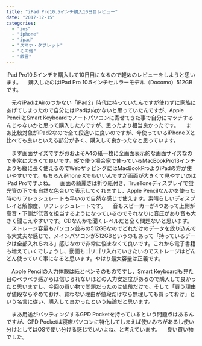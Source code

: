 ```yaml
---
title: "iPad Pro10.5インチ購入10日目レビュー"
date: "2017-12-15"
categories: 
  - "ios"
  - "iphone"
  - "ipad"
  - "スマホ・タブレット"
  - "その他"
  - "戯言"
---
```


iPad Pro10.5インチを購入して10日目になるので軽めのレビューをしようと思います。 　購入したのはiPad Pro 10.5インチセルラーモデル（Docomo）512GBです。

　元々iPadはAirのつかない「iPad2」時代に持っていたんですが使わずに家族にあげてしまったので自分にはiPadは向かないと思っていたんですが、Apple PencilとSmart Keyboardでノートパソコンに寄せてきた事で自分にマッチするんじゃないかと思って購入したんですが、思ったより相当良かったです。 　まあ比較対象がiPad2なので全て段違いに良いのですが、今使っているiPhone Xと比べても良いといえる部分が多く、購入して良かったなと思っています。

　まず画面サイズですがおおよそA4の紙一枚に全画面表示的な画面サイズなので非常に大きくて良いです。縦で使う場合家で使っているMacBookPro13インチよりも縦に長く使えるのでWebザッピングにはMacBookProよりiPadの方が使いやすいです。もちろんiPhone Xでもいいんですが画面が大きくて見やすいのはiPad Proですよね。 　画面の綺麗さは折り紙付き、TrueToneディスプレイで蛍光管の下でも自然な色合いで表示してくれますし、Apple Pencilなんかを使った時のリフレッシュレートも早いので自然な感じで使えます。素晴らしいディスプレイと解像度、リフレッシュレートです。 　音もスピーカーが4つあって上側が高音・下側が低音を担当するようになっているのでそれなりに音圧があり音も大きく聞こえやすいです。CDなんかを聞くレベルだと全く問題ないと思います。 　ストレージ容量もパソコン並みの512GBなのでどれだけのデータを放り込んでも大丈夫な感じで、メインパソコンが512GBというのもあって「持っているデータは全部入れられる」感じなので非常に悩まなくて良いです。これから電子書籍も増えていくでしょうし、動画もゴリゴリ入れていきたいのでストレージはどんどん使っていく事になると思います。やはり最大容量は正義です。

　Apple Pencilの入力体験は紙とペンそのものですし、Smart Keyboardも見た目のペラペラ感からは信じられないほどの入力安定度があるので購入して良かったと思いますし、今回の買い物で問題だったのは値段だけで、そして「買う理由が値段ならやめておけ、買わない理由が値段だけなら無理しても買っておけ」という名言に従い、購入して良かったという結論だと思います。

　まあ用途がバッティングするGPD Pocketを持っているという問題点はあるんですが、GPD Pocketは寝床パソコンに特化してしまえば使いみちがあるし使い分けとしてはOSで使い分ける感じでいいよね、と考えています。 　良い買い物でした。

